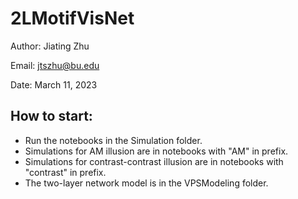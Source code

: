 # 2LMotifVisNet
Author: Jiating Zhu

Email: jtszhu@bu.edu

Date: March 11, 2023
## How to start:
- Run the notebooks in the Simulation folder.
- Simulations for AM illusion are in notebooks with "AM" in prefix.
- Simulations for contrast-contrast illusion are in notebooks with "contrast" in prefix.
- The two-layer network model is in the VPSModeling folder.
